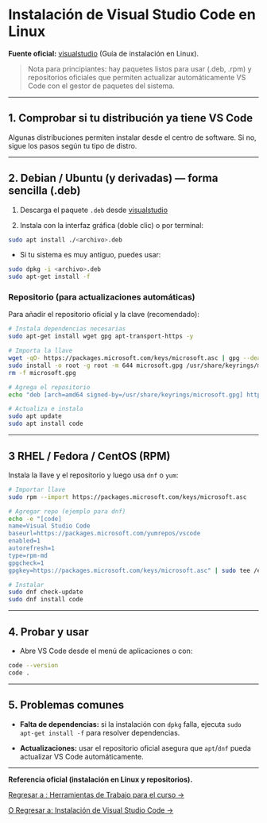 # Instalación de Visual Studio Code en Linux

**Fuente oficial:** [visualstudio](https://code.visualstudio.com/) (Guía de instalación en Linux).

> Nota para principiantes: hay paquetes listos para usar (.deb, .rpm) y repositorios oficiales que permiten actualizar automáticamente VS Code con el gestor de paquetes del sistema.

---

## 1. Comprobar si tu distribución ya tiene VS Code

Algunas distribuciones permiten instalar desde el centro de software. Si no, sigue los pasos según tu tipo de distro.

---

## 2. Debian / Ubuntu (y derivadas) — forma sencilla (.deb)

1. Descarga el paquete `.deb` desde [visualstudio](https://code.visualstudio.com/)  

2. Instala con la interfaz gráfica (doble clic) o por terminal:

```bash
sudo apt install ./<archivo>.deb
```

- Si tu sistema es muy antiguo, puedes usar:

```bash
sudo dpkg -i <archivo>.deb
sudo apt-get install -f
```

### Repositorio (para actualizaciones automáticas)

Para añadir el repositorio oficial y la clave (recomendado):

```bash
# Instala dependencias necesarias
sudo apt-get install wget gpg apt-transport-https -y

# Importa la llave
wget -qO- https://packages.microsoft.com/keys/microsoft.asc | gpg --dearmor > microsoft.gpg
sudo install -o root -g root -m 644 microsoft.gpg /usr/share/keyrings/microsoft.gpg
rm -f microsoft.gpg

# Agrega el repositorio
echo "deb [arch=amd64 signed-by=/usr/share/keyrings/microsoft.gpg] https://packages.microsoft.com/repos/code stable main" | sudo tee /etc/apt/sources.list.d/vscode.list

# Actualiza e instala
sudo apt update
sudo apt install code
```

---

## 3 RHEL / Fedora / CentOS (RPM)

Instala la llave y el repositorio y luego usa `dnf` o `yum`:
```bash
# Importar llave
sudo rpm --import https://packages.microsoft.com/keys/microsoft.asc

# Agregar repo (ejemplo para dnf)
echo -e "[code]
name=Visual Studio Code
baseurl=https://packages.microsoft.com/yumrepos/vscode
enabled=1
autorefresh=1
type=rpm-md
gpgcheck=1
gpgkey=https://packages.microsoft.com/keys/microsoft.asc" | sudo tee /etc/yum.repos.d/vscode.repo

# Instalar
sudo dnf check-update
sudo dnf install code
```

---

## 4. Probar y usar

- Abre VS Code desde el menú de aplicaciones o con:

```bash
code --version
code .
```

---

## 5. Problemas comunes

- **Falta de dependencias:** si la instalación con `dpkg` falla, ejecuta `sudo apt-get install -f` para resolver dependencias.

- **Actualizaciones:** usar el repositorio oficial asegura que `apt`/`dnf` pueda actualizar VS Code automáticamente.

---

**Referencia oficial (instalación en Linux y repositorios).**

[Regresar a : Herramientas de Trabajo para el curso &rarr;](semana-1-herramientas.md)

[O Regresar a: Instalación de Visual Studio Code &rarr;](visual_studio_code.md)
